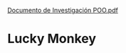 [Documento de Investigación POO.pdf](https://github.com/carolinavillam/Lucky-Monkey/files/7668828/Documento.de.Investigacion.POO.pdf)

# Lucky Monkey
